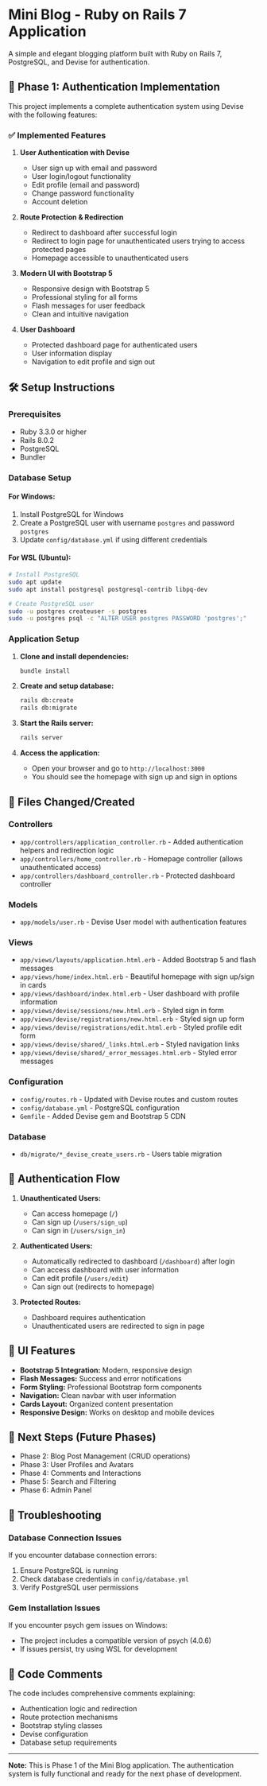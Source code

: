 # Mini Blog - Ruby on Rails 7 Application

A simple and elegant blogging platform built with Ruby on Rails 7, PostgreSQL, and Devise for authentication.

## 🚀 Phase 1: Authentication Implementation

This project implements a complete authentication system using Devise with the following features:

### ✅ Implemented Features

1. **User Authentication with Devise**
   - User sign up with email and password
   - User login/logout functionality
   - Edit profile (email and password)
   - Change password functionality
   - Account deletion

2. **Route Protection & Redirection**
   - Redirect to dashboard after successful login
   - Redirect to login page for unauthenticated users trying to access protected pages
   - Homepage accessible to unauthenticated users

3. **Modern UI with Bootstrap 5**
   - Responsive design with Bootstrap 5
   - Professional styling for all forms
   - Flash messages for user feedback
   - Clean and intuitive navigation

4. **User Dashboard**
   - Protected dashboard page for authenticated users
   - User information display
   - Navigation to edit profile and sign out

## 🛠️ Setup Instructions

### Prerequisites

- Ruby 3.3.0 or higher
- Rails 8.0.2
- PostgreSQL
- Bundler

### Database Setup

#### For Windows:
1. Install PostgreSQL for Windows
2. Create a PostgreSQL user with username `postgres` and password `postgres`
3. Update `config/database.yml` if using different credentials

#### For WSL (Ubuntu):
```bash
# Install PostgreSQL
sudo apt update
sudo apt install postgresql postgresql-contrib libpq-dev

# Create PostgreSQL user
sudo -u postgres createuser -s postgres
sudo -u postgres psql -c "ALTER USER postgres PASSWORD 'postgres';"
```

### Application Setup

1. **Clone and install dependencies:**
   ```bash
   bundle install
   ```

2. **Create and setup database:**
   ```bash
   rails db:create
   rails db:migrate
   ```

3. **Start the Rails server:**
   ```bash
   rails server
   ```

4. **Access the application:**
   - Open your browser and go to `http://localhost:3000`
   - You should see the homepage with sign up and sign in options

## 📁 Files Changed/Created

### Controllers
- `app/controllers/application_controller.rb` - Added authentication helpers and redirection logic
- `app/controllers/home_controller.rb` - Homepage controller (allows unauthenticated access)
- `app/controllers/dashboard_controller.rb` - Protected dashboard controller

### Models
- `app/models/user.rb` - Devise User model with authentication features

### Views
- `app/views/layouts/application.html.erb` - Added Bootstrap 5 and flash messages
- `app/views/home/index.html.erb` - Beautiful homepage with sign up/sign in cards
- `app/views/dashboard/index.html.erb` - User dashboard with profile information
- `app/views/devise/sessions/new.html.erb` - Styled sign in form
- `app/views/devise/registrations/new.html.erb` - Styled sign up form
- `app/views/devise/registrations/edit.html.erb` - Styled profile edit form
- `app/views/devise/shared/_links.html.erb` - Styled navigation links
- `app/views/devise/shared/_error_messages.html.erb` - Styled error messages

### Configuration
- `config/routes.rb` - Updated with Devise routes and custom routes
- `config/database.yml` - PostgreSQL configuration
- `Gemfile` - Added Devise gem and Bootstrap 5 CDN

### Database
- `db/migrate/*_devise_create_users.rb` - Users table migration

## 🔐 Authentication Flow

1. **Unauthenticated Users:**
   - Can access homepage (`/`)
   - Can sign up (`/users/sign_up`)
   - Can sign in (`/users/sign_in`)

2. **Authenticated Users:**
   - Automatically redirected to dashboard (`/dashboard`) after login
   - Can access dashboard with user information
   - Can edit profile (`/users/edit`)
   - Can sign out (redirects to homepage)

3. **Protected Routes:**
   - Dashboard requires authentication
   - Unauthenticated users are redirected to sign in page

## 🎨 UI Features

- **Bootstrap 5 Integration:** Modern, responsive design
- **Flash Messages:** Success and error notifications
- **Form Styling:** Professional Bootstrap form components
- **Navigation:** Clean navbar with user information
- **Cards Layout:** Organized content presentation
- **Responsive Design:** Works on desktop and mobile devices

## 🚀 Next Steps (Future Phases)

- Phase 2: Blog Post Management (CRUD operations)
- Phase 3: User Profiles and Avatars
- Phase 4: Comments and Interactions
- Phase 5: Search and Filtering
- Phase 6: Admin Panel

## 🐛 Troubleshooting

### Database Connection Issues
If you encounter database connection errors:
1. Ensure PostgreSQL is running
2. Check database credentials in `config/database.yml`
3. Verify PostgreSQL user permissions

### Gem Installation Issues
If you encounter psych gem issues on Windows:
- The project includes a compatible version of psych (4.0.6)
- If issues persist, try using WSL for development

## 📝 Code Comments

The code includes comprehensive comments explaining:
- Authentication logic and redirection
- Route protection mechanisms
- Bootstrap styling classes
- Devise configuration
- Database setup requirements

---

**Note:** This is Phase 1 of the Mini Blog application. The authentication system is fully functional and ready for the next phase of development.
